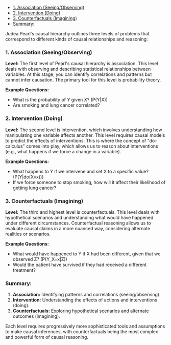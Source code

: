 - [1. Association (Seeing/Observing)](#1-association-seeingobserving)
- [2. Intervention (Doing)](#2-intervention-doing)
- [3. Counterfactuals (Imagining)](#3-counterfactuals-imagining)
- [Summary:](#summary)

Judea Pearl's causal hierarchy outlines three levels of problems that correspond to different kinds of causal relationships and reasoning:

### 1. Association (Seeing/Observing)

**Level:** The first level of Pearl's causal hierarchy is association. This level deals with observing and describing statistical relationships between variables. At this stage, you can identify correlations and patterns but cannot infer causation. The primary tool for this level is probability theory.

**Example Questions:**

- What is the probability of Y given X? (P(Y|X))
- Are smoking and lung cancer correlated?

### 2. Intervention (Doing)

**Level:** The second level is intervention, which involves understanding how manipulating one variable affects another. This level requires causal models to predict the effects of interventions. This is where the concept of "do-calculus" comes into play, which allows us to reason about interventions (e.g., what happens if we force a change in a variable).

**Example Questions:**

- What happens to Y if we intervene and set X to a specific value? (P(Y|do(X=x)))
- If we force someone to stop smoking, how will it affect their likelihood of getting lung cancer?

### 3. Counterfactuals (Imagining)

**Level:** The third and highest level is counterfactuals. This level deals with hypothetical scenarios and understanding what would have happened under different circumstances. Counterfactual reasoning allows us to evaluate causal claims in a more nuanced way, considering alternate realities or scenarios.

**Example Questions:**

- What would have happened to Y if X had been different, given that we observed Z? (P(Y_X=x|Z))
- Would the patient have survived if they had received a different treatment?

### Summary:

1. **Association:** Identifying patterns and correlations (seeing/observing).
2. **Intervention:** Understanding the effects of actions and interventions (doing).
3. **Counterfactuals:** Exploring hypothetical scenarios and alternate outcomes (imagining).

Each level requires progressively more sophisticated tools and assumptions to make causal inferences, with counterfactuals being the most complex and powerful form of causal reasoning.
